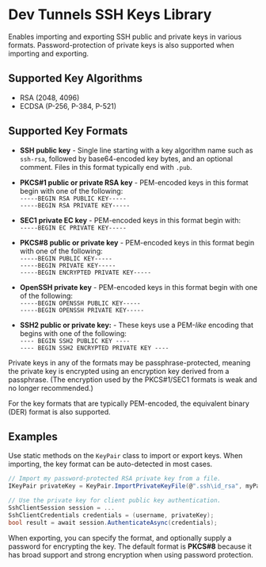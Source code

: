 # Dev Tunnels SSH Keys Library
Enables importing and exporting SSH public and private keys in various formats.
Password-protection of private keys is also supported when importing and
exporting.

## Supported Key Algorithms
 - RSA (2048, 4096)
 - ECDSA (P-256, P-384, P-521)

## Supported Key Formats

 - **SSH public key** - Single line starting with a key algorithm name
   such as `ssh-rsa`, followed by base64-encoded key bytes, and an optional
   comment. Files in this format typically end with `.pub`.

 - **PKCS#1 public or private RSA key** - PEM-encoded keys in this format begin
   with one of the following:  
   `-----BEGIN RSA PUBLIC KEY-----`  
   `-----BEGIN RSA PRIVATE KEY-----`  

 - **SEC1 private EC key** - PEM-encoded keys in this format begin with:  
   `-----BEGIN EC PRIVATE KEY-----`  

 - **PKCS#8 public or private key** - PEM-encoded keys in this format begin
   with one of the following:  
   `-----BEGIN PUBLIC KEY-----`  
   `-----BEGIN PRIVATE KEY-----`  
   `-----BEGIN ENCRYPTED PRIVATE KEY-----`

 - **OpenSSH private key** - PEM-encoded keys in this format begin with one
   of the following:  
   `-----BEGIN OPENSSH PUBLIC KEY-----`  
   `-----BEGIN OPENSSH PRIVATE KEY-----`  

 - **SSH2 public or private key:** - These keys use a PEM-_like_ encoding
   that begins with one of the following:  
   `---- BEGIN SSH2 PUBLIC KEY ----`  
   `---- BEGIN SSH2 ENCRYPTED PRIVATE KEY ----`  

Private keys in any of the formats may be passphrase-protected, meaning the
private key is encrypted using an encryption key derived from a passphrase.
(The encryption used by the PKCS#1/SEC1 formats is weak and no longer
recommended.)

For the key formats that are typically PEM-encoded, the equivalent binary (DER)
format is also supported.

## Examples
Use static methods on the `KeyPair` class to import or export keys. When
importing, the key format can be auto-detected in most cases.

```C#
// Import my password-protected RSA private key from a file.
IKeyPair privateKey = KeyPair.ImportPrivateKeyFile(@".ssh\id_rsa", myPassword);

// Use the private key for client public key authentication.
SshClientSession session = ...
SshClientCredentials credentials = (username, privateKey);
bool result = await session.AuthenticateAsync(credentials);
```

When exporting, you can specify the format, and optionally supply a password
for encrypting the key. The default format is **PKCS#8** because it has broad
support and strong encryption when using password protection.

